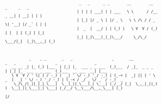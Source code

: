 
                                      _   _      _ _        __        __         _     _   _ 
                                     | | | | ___| | | ___   \ \      / /__  _ __| | __| | | |
                                     | |_| |/ _ \ | |/ _ \   \ \ /\ / / _ \| '__| |/ _` | | |
                                     |  _  |  __/ | | (_) |   \ V  V / (_) | |  | | (_| | |_|
                                     |_| |_|\___|_|_|\___/     \_/\_/ \___/|_|  |_|\__,_| (_)
                                                                                        


               _    _ _       _   _                  _       __               _   _                  _                 _     
       __ __ _| |_ (_) |___  | |_| |_  ___ _ _ ___  (_)___  / _|_  _ _ _     | |_| |_  ___ _ _ ___  (_)___  __ ___  __| |___ 
       \ V  V / ' \| | / -_) |  _| ' \/ -_) '_/ -_) | (_-< |  _| || | ' \ _  |  _| ' \/ -_) '_/ -_) | (_-< / _/ _ \/ _` / -_)  _
        \_/\_/|_||_|_|_\___|  \__|_||_\___|_| \___| |_/__/ |_|  \_,_|_||_( )  \__|_||_\___|_| \___| |_/__/ \__\___/\__,_\___| (_)
                                                                         |/                                                  
                                                                               

